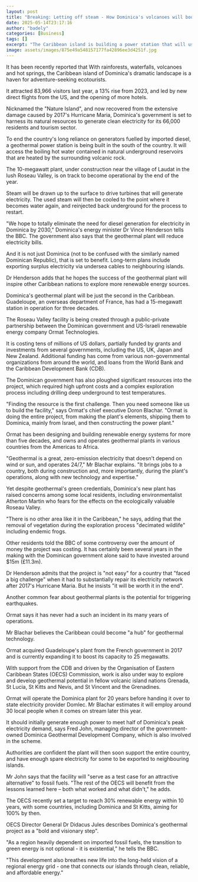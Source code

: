 ```yaml
---
layout: post
title: "Breaking: Letting off steam - How Dominica's volcanoes will boost its green energy"
date: 2025-05-14T23:17:16
author: "badely"
categories: [Business]
tags: []
excerpt: "The Caribbean island is building a power station that will use steam naturally heated by volcanic rock."
image: assets/images/875e49a548157177fa42896ee3d4251f.jpg
---
```


It has been recently reported that With rainforests, waterfalls, volcanoes and hot springs, the Caribbean island of Dominica's dramatic landscape is a haven for adventure-seeking ecotourists.

It attracted 83,966 visitors last year, a 13% rise from 2023, and led by new direct flights from the US, and the opening of more hotels.

Nicknamed the "Nature Island", and now recovered from the extensive damage caused by 2017's Hurricane Maria, Dominica's government is set to harness its natural resources to generate clean electricity for its 66,000 residents and tourism sector.

To end the country's long reliance on generators fuelled by imported diesel, a geothermal power station is being built in the south of the country. It will access the boiling hot water contained in natural underground reservoirs that are heated by the surrounding volcanic rock.

The 10-megawatt plant, under construction near the village of Laudat in the lush Roseau Valley, is on track to become operational by the end of the year.

Steam will be drawn up to the surface to drive turbines that will generate electricity. The used steam will then be cooled to the point where it becomes water again, and reinjected back underground for the process to restart.

"We hope to totally eliminate the need for diesel generation for electricity in Dominica by 2030," Dominica's energy minister Dr Vince Henderson tells the BBC. The government also says that the geothermal plant will reduce electricity bills.

And it is not just Dominica (not to be confused with the similarly named Dominican Republic), that is set to benefit. Long-term plans include exporting surplus electricity via undersea cables to neighbouring islands.

Dr Henderson adds that he hopes the success of the geothermal plant will inspire other Caribbean nations to explore more renewable energy sources.

Dominica's geothermal plant will be just the second in the Caribbean. Guadeloupe, an overseas department of France, has had a 15-megawatt station in operation for three decades.

The Roseau Valley facility is being created through a public-private partnership between the Dominican government and US-Israeli renewable energy company Ormat Technologies.

It is costing tens of millions of US dollars, partially funded by grants and investments from several governments, including the US, UK, Japan and New Zealand. Additional funding has come from various non-governmental organizations from around the world, and loans from the World Bank and the Caribbean Development Bank (CDB).

The Dominican government has also ploughed significant resources into the project, which required high upfront costs and a complex exploration process including drilling deep underground to test temperatures.

"Finding the resource is the first challenge. Then you need someone like us to build the facility," says Ormat's chief executive Doron Blachar. "Ormat is doing the entire project, from making the plant's elements, shipping them to Dominica, mainly from Israel, and then constructing the power plant."

Ormat has been designing and building renewable energy systems for more than five decades, and owns and operates geothermal plants in various countries from the Americas to Africa.

"Geothermal is a great, zero-emission electricity that doesn't depend on wind or sun, and operates 24/7," Mr Blachar explains. "It brings jobs to a country, both during construction and, more importantly, during the plant's operations, along with new technology and expertise."

Yet despite geothermal's green credentials, Dominica's new plant has raised concerns among some local residents, including environmentalist Atherton Martin who fears for the effects on the ecologically valuable Roseau Valley.

"There is no other area like it in the Caribbean," he says, adding that the removal of vegetation during the exploration process "decimated wildlife" including endemic frogs.

Other residents told the BBC of some controversy over the amount of money the project was costing. It has certainly been several years in the making with the Dominican government alone said to have invested around $15m (£11.3m).

Dr Henderson admits that the project is "not easy" for a country that "faced a big challenge" when it had to substantially repair its electricity network after 2017's Hurricane Maria. But he insists "it will be worth it in the end".

Another common fear about geothermal plants is the potential for triggering earthquakes.

Ormat says it has never had a such an incident in its many years of operations.

Mr Blachar believes the Caribbean could become "a hub" for geothermal technology.

Ormat acquired Guadeloupe's plant from the French government in 2017 and is currently expanding it to boost its capacity to 25 megawatts.

With support from the CDB and driven by the Organisation of Eastern Caribbean States (OECS) Commission, work is also under way to explore and develop geothermal potential in fellow volcanic island nations Grenada, St Lucia, St Kitts and Nevis, and St Vincent and the Grenadines.

Ormat will operate the Dominica plant for 20 years before handing it over to state electricity provider Domlec. Mr Blachar estimates it will employ around 30 local people when it comes on stream later this year.

It should initially generate enough power to meet half of Dominica's peak electricity demand, says Fred John, managing director of the government-owned Dominica Geothermal Development Company, which is also involved in the scheme.

Authorities are confident the plant will then soon support the entire country, and have enough spare electricity for some to be exported to neighbouring islands.

Mr John says that the facility will "serve as a test case for an attractive alternative" to fossil fuels. "The rest of the OECS will benefit from the lessons learned here – both what worked and what didn't," he adds.

The OECS recently set a target to reach 30% renewable energy within 10 years, with some countries, including Dominica and St Kitts, aiming for 100% by then.

OECS Director General Dr Didacus Jules describes Dominica's geothermal project as a "bold and visionary step".

"As a region heavily dependent on imported fossil fuels, the transition to green energy is not optional - it is existential," he tells the BBC.

"This development also breathes new life into the long-held vision of a regional energy grid - one that connects our islands through clean, reliable, and affordable energy."

